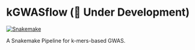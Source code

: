 # kGWASflow (🚧 Under Development)

[![Snakemake](https://img.shields.io/badge/snakemake-≥6.10-blue.svg)](https://snakemake.github.io)

A Snakemake Pipeline for k-mers-based GWAS.
